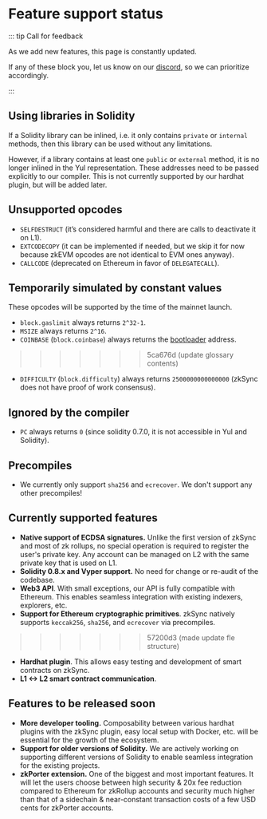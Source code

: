 # Feature support status

::: tip Call for feedback

As we add new features, this page is constantly updated.

If any of these block you, let us know on our [discord](https://discord.gg/px2aR7w), so we can prioritize accordingly.

:::

## Using libraries in Solidity

If a Solidity library can be inlined, i.e. it only contains `private` or `internal` methods, then this library can be used without any limitations.

However, if a library contains at least one `public` or `external` method, it is no longer inlined in the Yul representation. These addresses need to be passed explicitly to our compiler. This is not currently supported by our hardhat plugin, but will be added later.

## Unsupported opcodes

- `SELFDESTRUCT` (it’s considered harmful and there are calls to deactivate it on L1).
- `EXTCODECOPY` (it can be implemented if needed, but we skip it for now because zkEVM opcodes are not identical to EVM ones anyway).
- `CALLCODE` (deprecated on Ethereum in favor of `DELEGATECALL`).

## Temporarily simulated by constant values

These opcodes will be supported by the time of the mainnet launch.

- `block.gaslimit` always returns `2^32-1`.
- `MSIZE` always returns `2^16`.
- `COINBASE` (`block.coinbase`) always returns the [bootloader](./../developer-guides/contracts/system-contracts.md#bootloader) address.
>>>>>>> 5ca676d (update glossary contents)
- `DIFFICULTY` (`block.difficulty`) always returns `2500000000000000` (zkSync does not have proof of work consensus).

## Ignored by the compiler

- `PC` always returns `0` (since solidity 0.7.0, it is not accessible in Yul and Solidity).

## Precompiles

- We currently only support `sha256` and `ecrecover`. We don't support any other precompiles!

## Currently supported features

- **Native support of ECDSA signatures.** Unlike the first version of zkSync and most of zk rollups, no special operation is required to register the user's private key. Any account can be managed on L2 with the same private key that is used on L1.
- **Solidity 0.8.x and Vyper support.** No need for change or re-audit of the codebase.
- **Web3 API**. With small exceptions, our API is fully compatible with Ethereum. This enables seamless integration with existing indexers, explorers, etc.
- **Support for Ethereum cryptographic primitives**. zkSync natively supports `keccak256`, `sha256`, and `ecrecover` via precompiles.
>>>>>>> 57200d3 (made update fle structure)
- **Hardhat plugin**. This allows easy testing and development of smart contracts on zkSync.
- **L1 <-> L2 smart contract communication**.

## Features to be released soon

- **More developer tooling.** Composability between various hardhat plugins with the zkSync plugin, easy local setup with Docker, etc. will be essential for the growth of the ecosystem.
- **Support for older versions of Solidity.** We are actively working on supporting different versions of Solidity to enable seamless integration for the existing projects.
- **zkPorter extension.** One of the biggest and most important features. It will let the users choose between high security & 20x fee reduction compared to Ethereum for zkRollup accounts and security much higher than that of a sidechain & near-constant transaction costs of a few USD cents for zkPorter accounts.
